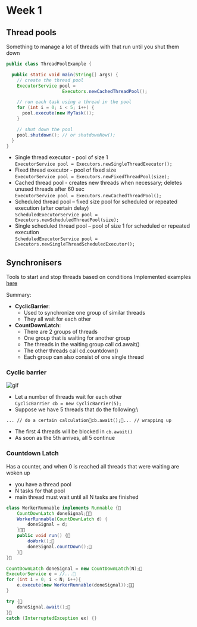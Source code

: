 # Week 1
## Thread pools
Something to manage a lot of threads with that run until you shut them down

```java
public class ThreadPoolExample {

  public static void main(String[] args) {
    // create the thread pool
    ExecutorService pool =
                     Executors.newCachedThreadPool();

    // run each task using a thread in the pool
    for (int i = 0; i < 5; i++) {
      pool.execute(new MyTask());
    }

    // shut down the pool
    pool.shutdown(); // or shutdownNow();
  }
}
```

- Single thread executor - pool of size 1\
`ExecutorService pool = Executors.newSingleThreadExecutor();`
- Fixed thread executor - pool of fixed size\
`ExecutorService pool = Executors.newFixedThreadPool(size);`
- Cached thread pool - creates new threads when necessary; deletes unused threads after 60 sec\
`ExecutorService pool = Executors.newCachedThreadPool();`
- Scheduled thread pool – fixed size pool for scheduled or repeated execution (after certain delay)\
`ScheduledExecutorService pool = Executors.newScheduledThreadPool(size);`
- Single scheduled thread pool – pool of size 1 for scheduled or repeated execution\
`ScheduledExecutorService pool = Executors.newSingleThreadScheduledExecutor();`
## Synchronisers
Tools to start and stop threads based on conditions
Implemented examples [here](https://github.com/volkodavs/java-concurrency.git)

Summary:
- **CyclicBarrier**:
  - Used to synchronize one group of similar threads
  - They all wait for each other
- **CountDownLatch**:
  - There are 2 groups of threads
  - One group that is waiting for another group 
  - The threads in the waiting group call cd.await()
  - The other threads call cd.countdown()
  - Each group can also consist of one single thread



### Cyclic barrier
![gif](https://user-images.githubusercontent.com/4140597/31797681-81f57ca0-b527-11e7-83b6-5933e7627fed.gif)
- Let a number of threads wait for each other\
`CyclicBarrier cb = new CyclicBarrier(5);`
- Suppose we have 5 threads that do the following:\
```
... // do a certain calculationcb.await();... // wrapping up
```
- The first 4 threads will be blocked in `cb.await()`
- As soon as the 5th arrives, all 5 continue
### Countdown Latch
Has a counter, and when 0 is reached all threads that were waiting are woken up
- you have a thread pool
- N tasks for that pool
- main thread must wait until all N tasks are finished

```java
class WorkerRunnable implements Runnable {
    CountDownLatch doneSignal;
    WorkerRunnable(CountDownLatch d) {
        doneSignal = d;
    }
    public void run() {
        doWork();
        doneSignal.countDown();
    }
}

CountDownLatch doneSignal = new CountDownLatch(N);
ExecutorService e = //...
for (int i = 0; i < N; i++){
    e.execute(new WorkerRunnable(doneSignal));
}

try {
    doneSignal.await();
}
catch (InterruptedException ex) {}
```

